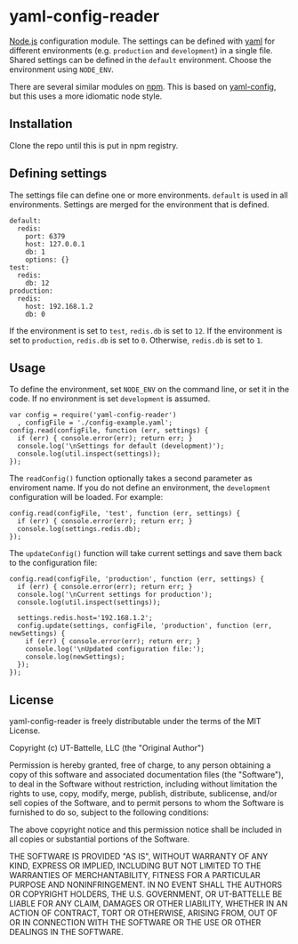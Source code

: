 yaml-config-reader
==================

[Node.js](http://nodejs.org/) configuration module. The settings can be defined with [yaml](http://yaml.org/) for different environments (e.g. `production` and `development`) in a single file. Shared settings can be defined in the `default` environment. Choose the environment using `NODE_ENV`.

There are several similar modules on [npm](https://npmjs.org/browse/keyword/config). This is based on [yaml-config](https://github.com/rjyo/yaml-config-node/), but this uses a more idiomatic node style.


## Installation

Clone the repo until this is put in npm registry.


## Defining settings

The settings file can define one or more environments. `default` is used in all environments. Settings are merged for the environment that is defined.

    default: 
      redis: 
        port: 6379
        host: 127.0.0.1
        db: 1
        options: {}
    test: 
      redis: 
        db: 12
    production: 
      redis: 
        host: 192.168.1.2
        db: 0

If the environment is set to `test`, `redis.db` is set to `12`. If the environment is set to `production`, `redis.db` is set to `0`. Otherwise, `redis.db` is set to `1`.


## Usage

To define the environment, set `NODE_ENV` on the command line, or set it in the code. If no environment is set `development` is assumed.

    var config = require('yaml-config-reader')
      , configFile = './config-example.yaml';
    config.read(configFile, function (err, settings) {
      if (err) { console.error(err); return err; }
      console.log('\nSettings for default (development)');
      console.log(util.inspect(settings));
    });

The `readConfig()` function optionally takes a second parameter as enviroment name. If you do not define an environment, the `development` configuration will be loaded. For example:

    config.read(configFile, 'test', function (err, settings) {
      if (err) { console.error(err); return err; }
      console.log(settings.redis.db);
    });

The `updateConfig()` function will take current settings and save them back to the configuration file:

    config.read(configFile, 'production', function (err, settings) {
      if (err) { console.error(err); return err; }
      console.log('\nCurrent settings for production');
      console.log(util.inspect(settings));

      settings.redis.host='192.168.1.2';
      config.update(settings, configFile, 'production', function (err, newSettings) {
        if (err) { console.error(err); return err; }
        console.log('\nUpdated configuration file:');
        console.log(newSettings);
      });
    });


## License

yaml-config-reader is freely distributable under the terms of the MIT License.

Copyright (c) UT-Battelle, LLC (the "Original Author")

Permission is hereby granted, free of charge, to any person obtaining a copy of this software and associated documentation files (the "Software"), to deal in the Software without restriction, including without limitation the rights to use, copy, modify, merge, publish, distribute, sublicense, and/or sell copies of the Software, and to permit persons to whom the Software is furnished to do so, subject to the following conditions:
 
The above copyright notice and this permission notice shall be included in all copies or substantial portions of the Software.
 
THE SOFTWARE IS PROVIDED "AS IS", WITHOUT WARRANTY OF ANY KIND, EXPRESS OR IMPLIED, INCLUDING BUT NOT LIMITED TO THE WARRANTIES OF MERCHANTABILITY, FITNESS FOR A PARTICULAR PURPOSE AND NONINFRINGEMENT. IN NO EVENT SHALL THE AUTHORS OR COPYRIGHT HOLDERS, THE U.S. GOVERNMENT, OR UT-BATTELLE BE LIABLE FOR ANY CLAIM, DAMAGES OR OTHER LIABILITY, WHETHER IN AN ACTION OF CONTRACT, TORT OR OTHERWISE, ARISING FROM, OUT OF OR IN CONNECTION WITH THE SOFTWARE OR THE USE OR OTHER DEALINGS IN THE SOFTWARE.
